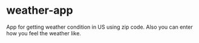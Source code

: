 # weather-app
App for getting weather condition in US using zip code.
Also you can enter how you feel the weather like.
